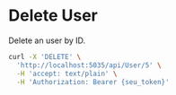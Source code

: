 # Delete User 

Delete an user by ID.

```bash
curl -X 'DELETE' \
  'http://localhost:5035/api/User/5' \
  -H 'accept: text/plain' \
  -H 'Authorization: Bearer {seu_token}'
```
